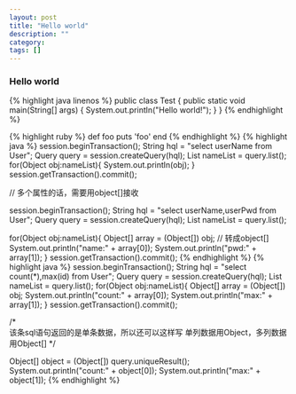 ```yaml
---
layout: post
title: "Hello world"
description: ""
category: 
tags: []
---
```



### Hello world
{% highlight java linenos %}
public class Test {
	public static void main(String[] args) {
		System.out.println("Hello world!");
	}
}
{% endhighlight %}  

{% highlight ruby %}
def foo
  puts 'foo'
end
{% endhighlight %}
{% highlight java %}
session.beginTransaction(); 
String hql = "select userName from User"; 
Query query = session.createQuery(hql); 
List nameList = query.list(); 
for(Object obj:nameList){ 
  System.out.println(obj); 
} 
session.getTransaction().commit();

// 多个属性的话，需要用object[]接收

session.beginTransaction(); 
String hql = "select userName,userPwd from User"; 
Query query = session.createQuery(hql); 
List nameList = query.list(); 

for(Object obj:nameList){ 
	Object[] array = (Object[]) obj; // 转成object[]
	System.out.println("name:" + array[0]); 
	System.out.println("pwd:" + array[1]); 
} 
session.getTransaction().commit();
{% endhighlight %} 
{% highlight java %} 
session.beginTransaction(); 
String hql = "select count(*),max(id) from User"; 
Query query = session.createQuery(hql); 
List nameList = query.list(); 
for(Object obj:nameList){ 
	Object[] array = (Object[]) obj; 
	System.out.println("count:" + array[0]); 
	System.out.println("max:" + array[1]); 
} 
session.getTransaction().commit();

/*  
	该条sql语句返回的是单条数据，所以还可以这样写
	单列数据用Object，多列数据用Object[]
*/

Object[] object = (Object[]) query.uniqueResult();
System.out.println("count:" + object[0]); 
System.out.println("max:" + object[1]);
{% endhighlight %}